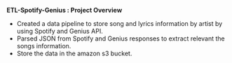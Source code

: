 <b> ETL-Spotify-Genius : Project Overview </b>

* Created a data pipeline to store song and lyrics information by artist by using Spotify and Genius API. 
* Parsed JSON from Spotify and Genius responses to extract relevant the songs information. 
* Store the data in the amazon s3 bucket. 


